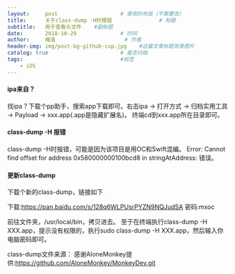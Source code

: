 ```yaml
---
layout:     post                    # 使用的布局（不需要改）
title:      关于class-dump -H时报错               # 标题 
subtitle:   用于查看头文件    #副标题
date:       2018-10-29              # 时间
author:     梅洛                      # 作者
header-img: img/post-bg-github-cup.jpg    #这篇文章标题背景图片
catalog: true                       # 是否归档
tags:                               #标签
    - iOS
---
```


#### ipa来自？
找ipa？下载个pp助手，搜索app下载即可。右击ipa -> 打开方式 -> 归档实用工具 -> Payload -> xxx.app(.app是隐藏扩展名)。
终端cd到xxx.app所在目录即可。

#### class-dump -H 报错
class-dump -H时报错，可能是因为该项目是用OC和Swift混编。
Error: Cannot find offset for address 0x580000000100bcd8 in stringAtAddress: 错误。

#### 更新class-dump
下载个新的class-dump，链接如下

下载:https://pan.baidu.com/s/128q6WLPUsrPYZN9NQJudSA  密码:mxoc

前往文件夹，/usr/local/bin，拷贝进去。
至于在终端执行class-dump -H XXX.app，提示没有权限的，执行sudo class-dump -H XXX.app，然后输入你电脑密码即可。

class-dump文件来源：
感谢AloneMonkey提供:https://github.com/AloneMonkey/MonkeyDev.git



